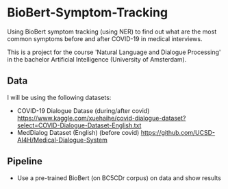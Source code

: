 # BioBert-Symptom-Tracking
Using BioBert symptom tracking (using NER) to find out what are the most common symptoms before and after COVID-19 in medical interviews.

This is a project for the course 'Natural Language and Dialogue Processing' in the bachelor Artificial Intelligence (University of Amsterdam). 

## Data
I will be using the following datasets:
- COVID-19 Dialogue Datase (during/after covid) https://www.kaggle.com/xuehaihe/covid-dialogue-dataset?select=COVID-Dialogue-Dataset-English.txt
- MedDialog Dataset (English) (before covid)  https://github.com/UCSD-AI4H/Medical-Dialogue-System

## Pipeline
- Use a pre-trained BioBert (on BC5CDr corpus) on data and show results 
